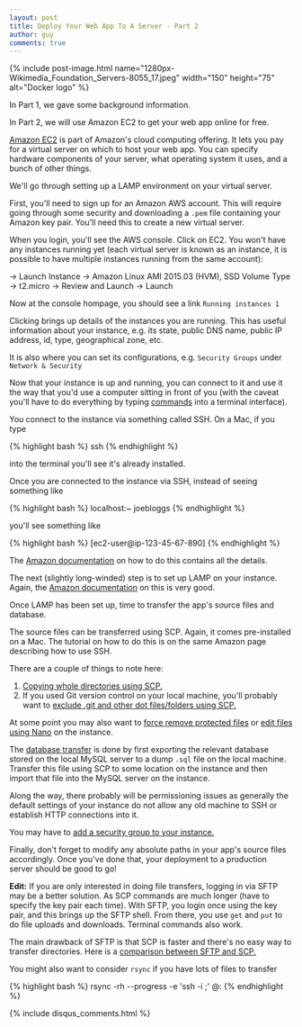 ```yaml
---
layout: post
title: Deploy Your Web App To A Server - Part 2
author: guy
comments: true
---
```


{% include post-image.html name="1280px-Wikimedia_Foundation_Servers-8055_17.jpeg" width="150" height="75" alt="Docker logo" %}

In Part 1, we gave some background information.

In Part 2, we will use Amazon EC2 to get your web app online for free.

[Amazon EC2]("https://aws.amazon.com/ec2/") is part of Amazon's cloud computing offering. It lets you pay for a virtual server on which to host your web app. You can specify hardware components of your server, what operating system it uses, and a bunch of other things.

We'll go through setting up a LAMP environment on your virtual server.

First, you'll need to sign up for an Amazon AWS account. This will require going through some security and downloading a `.pem` file containing your Amazon key pair. You'll need this to create a new virtual server.

When you login, you'll see the AWS console. Click on EC2. You won't have any instances running yet (each virtual server is known as an instance, it is possible to have multiple instances running from the same account):

-> Launch Instance -> Amazon Linux AMI 2015.03 (HVM), SSD Volume Type -> t2.micro -> Review and Launch -> Launch

Now at the console hompage, you should see a link `Running instances 1`

Clicking brings up details of the instances you are running. This has useful information about your instance, e.g. its state, public DNS name, public IP address, id, type, geographical zone, etc.

It is also where you can set its configurations, e.g. `Security Groups` under `Network & Security`

Now that your instance is up and running, you can connect to it and use it the way that you'd use a computer sitting in front of you (with the caveat you'll have to do everything by typing [commands]("http://linuxcommand.org/lc3_lts0010.php") into a terminal interface).

You connect to the instance via something called SSH. On a Mac, if you type

{% highlight bash %}
ssh
{% endhighlight %}

into the terminal you'll see it's already installed.

Once you are connected to the instance via SSH, instead of seeing something like

{% highlight bash %}
localhost:~ joebloggs
{% endhighlight %}

you'll see something like

{% highlight bash %}
[ec2-user@ip-123-45-67-890]
{% endhighlight %}

The [Amazon documentation]("http://docs.aws.amazon.com/AWSEC2/latest/UserGuide/AccessingInstancesLinux.html#AccessingInstancesLinuxSCP") on how to do this contains all the details.

The next (slightly long-winded) step is to set up LAMP on your instance. Again, the [Amazon documentation]("http://docs.aws.amazon.com/AWSEC2/latest/UserGuide/install-LAMP.html") on this is very good.

Once LAMP has been set up, time to transfer the app's source files and database. 

The source files can be transferred using SCP. Again, it comes pre-installed on a Mac. The tutorial on how to do this is on the same Amazon page describing how to use SSH.

There are a couple of things to note here:

1. [Copying whole directories using SCP.]("https://serverfault.com/questions/264595/can-scp-copy-directories")
2. If you used Git version control on your local machine, you'll probably want to [exclude .git and other dot files/folders using SCP.]("http://sandeep.shetty.in/2012/01/scp-excluding-git-other-dot.html") 

At some point you may also want to [force remove protected files]("https://unix.stackexchange.com/questions/72864/how-to-avoid-the-need-to-issue-y-several-times-when-removing-protected-file") or [edit files using Nano]("https://www.howtogeek.com/howto/42980/the-beginners-guide-to-nano-the-linux-command-line-text-editor/") on the instance.

The [database transfer]("https://paulund.co.uk/import-and-export-a-database-using-ssh") is done by first exporting the relevant database stored on the local MySQL server to a dump `.sql` file on the local machine. Transfer this file using SCP to some location on the instance and then import that file into the MySQL server on the instance.

Along the way, there probably will be permissioning issues as generally the default settings of your instance do not allow any old machine to SSH or establish HTTP connections into it.

You may have to [add a security group to your instance.]("https://serverfault.com/questions/37088/how-to-add-a-security-group-to-a-running-ec2-instance/565852#565852")

Finally, don't forget to modify any absolute paths in your app's source files accordingly. Once you've done that, your deployment to a production server should be good to go!

**Edit:** If you are only interested in doing file transfers, logging in via SFTP may be a better solution. As SCP commands are much longer (have to specify the key pair each time). With SFTP, you login once using the key pair, and this brings up the SFTP shell. From there, you use `get` and `put` to do file uploads and downloads. Terminal commands also work.

The main drawback of SFTP is that SCP is faster and there's no easy way to transfer directories. Here is a [comparison between SFTP and SCP.]("http://www.jscape.com/blog/scp-vs-sftp")

You might also want to consider `rsync` if you have lots of files to transfer

{% highlight bash %}
rsync -rh --progress -e 'ssh -i <pathtokey>;' <pathtodirectory> <user>@<server>:<path>
{% endhighlight %}

{% include disqus_comments.html %}
                 